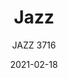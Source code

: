 ---
designer: "Pedrali R&D"
description: "Harmony%20of%20shapes%2C%20ergonomics%20and%20elegance%20are%20the%20characteristics%20of%20the%20Jazz%20armchair.%20The%20seat%20and%20the%20curved%20backrest%20are%20supported%20by%20a%20light%20steel%20structure.%20Personalization%20is%20ensured%20by%20the%20combination%20of%20the%20upholstery%2C%20in%20fabric%20or%20simil%20leather%2C%20and%20different%20steel%20finishes."
image_primary: "img/Jazz-3716_01_zoom.jpg"
image_secondary: "img/Jazz-3716_02_zoom.jpg"
manufacturer: "Pedrali"
href: "https://www.pedrali.it/en/products/catalog/Armchair-JAZZ-3716/"
subtitle: "JAZZ 3716"
tags: 
  - "Pedrali"
  - "Chairs"
title: "Jazz"
category: "Chairs"
slug: "/manufacturers/pedrali/chairs/pedrali-r-d-jazz"
date: "2021-02-18"
---